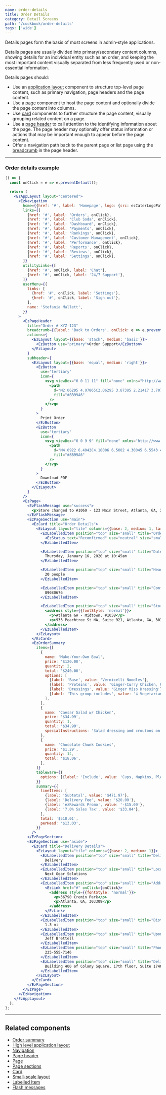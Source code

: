 ```yaml
---
name: order-details
title: Order Details
category: Detail Screens
path: '/cookbook/order-details'
tags: ['wide']
---
```


Details pages form the basis of most screens in admin-style applications.

Details pages are usually divided into primary/secondary content columns, showing details for an individual entity such as an order, and keeping the most important content visually separated from less frequently used or non-essential information.

Details pages should:

- Use an [application layout](/components/ez-app-layout) component to structure top-level page content, such as primary navigation, page headers and the page content.
- Use a [page](/components/ez-page) component to host the page content and optionally divide the page content into columns.
- Use [card](/components/ez-card) components to further structure the page content, visually grouping related content on a page.
- Use a [page header](/components/ez-page-header) to call attention to the identifying information about the page. The page header may optionally offer status information or actions that may be important enough to appear before the page content.
- Offer a navigation path back to the parent page or list page using the [breadcrumb](/components/ez-page-header/#page-header-with-breadcrumb) in the page header.

---

### Order details example

```jsx
() => {
  const onClick = e => e.preventDefault();

  return (
    <EzAppLayout layout="centered">
      <EzNavigation
        home={{href: '#', label: 'Homepage', logo: {src: ezCaterLogoPath, width: 100}}}
        links={[
          {href: '#', label: 'Orders', onClick},
          {href: '#', label: 'Club Soda', onClick},
          {href: '#', label: 'Dashboard', onClick},
          {href: '#', label: 'Payments', onClick},
          {href: '#', label: 'Rankings', onClick},
          {href: '#', label: 'Customer Management', onClick},
          {href: '#', label: 'Performance', onClick},
          {href: '#', label: 'Reports', onClick},
          {href: '#', label: 'Reviews', onClick},
          {href: '#', label: 'Settings', onClick},
        ]}
        utilityLinks={[
          {href: '#', onClick, label: 'Chat'},
          {href: '#', onClick, label: '24/7 Support'},
        ]}
        userMenu={{
          links: [
            {href: '#', onClick, label: 'Settings'},
            {href: '#', onClick, label: 'Sign out'},
          ],
          name: 'Stefania Mallett',
        }}
      >
        <EzPageHeader
          title="Order # XYZ-123"
          breadcrumb={{label: 'Back to Orders', onClick: e => e.preventDefault()}}
          actions={
            <EzLayout layout={{base: 'stack', medium: 'basic'}}>
              <EzButton use="primary">Order Support</EzButton>
            </EzLayout>
          }
          subheader={
            <EzLayout layout={{base: 'equal', medium: 'right'}}>
              <EzButton
                use="tertiary"
                icon={
                  <svg viewBox="0 0 11 11" fill="none" xmlns="http://www.w3.org/2000/svg">
                    <path
                      d="M2.06295 4.07865C2.06295 3.87385 2.21417 3.70787 2.40075 3.70787H3.46066C3.64712 3.70787 3.79846 3.87385 3.79846 4.07865C3.79846 4.28345 3.64712 4.44944 3.46066 4.44944H2.40075C2.21417 4.44944 2.06295 4.28345 2.06295 4.07865ZM9.45842 7.53933H8.12197L7.98009 6.53178C7.95093 6.32043 7.78529 6.17978 7.5905 6.17978H2.76884C2.57404 6.17978 2.40841 6.32043 2.37924 6.53178L2.23737 7.53933H0.900802V2.8427H9.45842V7.53933ZM2.68 10.1348L3.10743 7.04494H7.25191L7.67934 10.1348H2.68ZM3.37801 1.85393H6.98122V0.741573H3.37801V1.85393ZM9.90882 1.85393H7.65682V0.370787C7.65682 0.165989 7.55818 0 7.3716 0H2.98774C2.80127 0 2.70241 0.165989 2.70241 0.370787V1.85393H0.450401C0.201667 1.85393 0 2.06627 0 2.33929V8.00961C0 8.28263 0.201667 8.52809 0.450401 8.52809H2.10033L1.83189 10.4526C1.81455 10.5773 1.84766 10.7288 1.92254 10.8245C1.99742 10.9202 2.10664 11 2.22149 11H8.13796C8.25281 11 8.36192 10.9141 8.4368 10.8184C8.51168 10.7228 8.54478 10.5928 8.52755 10.468L8.259 8.52809H9.90882C10.1576 8.52809 10.3592 8.28263 10.3592 8.00961V2.33929C10.3592 2.06627 10.1576 1.85393 9.90882 1.85393Z"
                      fill="#8B99A6"
                    />
                  </svg>
                }
              >
                Print Order
              </EzButton>
              <EzButton
                use="tertiary"
                icon={
                  <svg viewBox="0 0 9 9" fill="none" xmlns="http://www.w3.org/2000/svg">
                    <path
                      d="M4.0922 6.4042C4.18006 6.5002 4.30045 6.5543 4.42607 6.5543C4.55178 6.5543 4.67207 6.5002 4.76002 6.4042L6.62441 4.3676C6.80499 4.1704 6.80191 3.8538 6.6175 3.6605C6.43308 3.4674 6.13717 3.4706 5.95659 3.6679L4.8934 4.8293V0.5C4.8934 0.2239 4.68413 0 4.42607 0C4.168 0 3.95873 0.2239 3.95873 0.5V4.8292L2.89573 3.6679C2.71515 3.4706 2.41942 3.4674 2.23482 3.6605C2.05051 3.8538 2.04742 4.1703 2.228 4.3676L4.0922 6.4042ZM8.44515 5.7771V8.5C8.44515 8.7761 8.23588 9 7.97782 9H0.874318C0.616255 9 0.406982 8.7761 0.406982 8.5V5.7771C0.406982 5.501 0.616255 5.2771 0.874318 5.2771C1.13238 5.2771 1.34165 5.501 1.34165 5.7771V8H7.51048V5.7771C7.51048 5.501 7.71975 5.2771 7.97782 5.2771C8.23588 5.2771 8.44515 5.501 8.44515 5.7771V5.7771Z"
                      fill="#8B99A6"
                    />
                  </svg>
                }
              >
                Download PDF
              </EzButton>
            </EzLayout>
          }
        />
        <EzPage>
          <EzFlashMessage use="success">
            <p>Store changed to #1060 - 123 Main Street, Atlanta, GA, 30309</p>
          </EzFlashMessage>
          <EzPageSection use="main">
            <EzCard title="Order Details">
              <EzLayout layout="tile" columns={{base: 2, medium: 1, large: 2}}>
                <EzLabelledItem position="top" size="small" title="Order Status">
                  <EzStatus text="Reconfirmed" use="neutral" size="small" />
                </EzLabelledItem>

                <EzLabelledItem position="top" size="small" title="Date">
                  Thursday, January 16, 2020 at 10:45am
                </EzLabelledItem>

                <EzLabelledItem position="top" size="small" title="Headcount">
                  20 people
                </EzLabelledItem>

                <EzLabelledItem position="top" size="small" title="Confirmation Code">
                  89080676
                </EzLabelledItem>

                <EzLabelledItem position="top" size="small" title="Store">
                  <address style={{fontStyle: 'normal'}}>
                    <p>Atlanta GA - Midtown, #1058</p>
                    <p>933 Peachtree St NA, Suite 921, Atlanta, GA, 303309</p>
                  </address>
                </EzLabelledItem>
              </EzLayout>
            </EzCard>
            <EzOrderSummary
              items={[
                {
                  name: 'Make-Your-Own Bowl',
                  price: '$120.00',
                  quantity: 2,
                  total: '$240.00',
                  options: [
                    {label: 'Base', value: 'Vermicelli Noodles'},
                    {label: 'Proteins', value: 'Ginger-Curry Chicken, Ginger-Curry Tofu'},
                    {label: 'Dressings', value: 'Ginger Miso Dressing'},
                    {label: 'This group includes', value: '4 Vegetarians'},
                  ],
                },
                {
                  name: 'Caesar Salad w/ Chicken',
                  price: '$34.99',
                  quantity: 1,
                  total: '$34.99',
                  specialInstructions: 'Salad dressing and croutons on the side please!',
                },
                {
                  name: 'Chocolate Chunk Cookies',
                  price: '$1.29',
                  quantity: 14,
                  total: '$18.06',
                },
              ]}
              tableware={{
                options: [{label: 'Include', value: 'Cups, Napkins, Plates, Utensils'}],
              }}
              summary={{
                lineItems: [
                  {label: 'Subtotal', value: '$471.97'},
                  {label: 'Delivery Fee', value: '$20.00'},
                  {label: 'ezRewards Promo', value: '-$15.00'},
                  {label: '7.0% Sales Tax', value: '$33.04'},
                ],
                total: '$510.01',
                perHead: '$13.03',
              }}
            />
          </EzPageSection>
          <EzPageSection use="aside">
            <EzCard title="Delivery Details">
              <EzLayout layout="tile" columns={{base: 2, medium: 1}}>
                <EzLabelledItem position="top" size="small" title="Delivery Status">
                  Delivery
                </EzLabelledItem>
                <EzLabelledItem position="top" size="small" title="Location">
                  Next Gear Solutions
                </EzLabelledItem>
                <EzLabelledItem position="top" size="small" title="Address">
                  <EzLink href="#" onClick={onClick}>
                    <address style={{fontStyle: 'normal'}}>
                      <p>36790 Cremin Park</p>
                      <p>Atlanta, GA, 303309</p>
                    </address>
                  </EzLink>
                </EzLabelledItem>
                <EzLabelledItem position="top" size="small" title="Distance">
                  1.3 mi
                </EzLabelledItem>
                <EzLabelledItem position="top" size="small" title="Upon delivery ask for">
                  Jeff Brettell
                </EzLabelledItem>
                <EzLabelledItem position="top" size="small" title="Phone">
                  225-555-7146
                </EzLabelledItem>
                <EzLabelledItem position="top" size="small" title="Delivery instructions">
                  Building 400 of Colony Square, 17th floor, Suite 1740, Next Gear Solutions
                </EzLabelledItem>
              </EzLayout>
            </EzCard>
          </EzPageSection>
        </EzPage>
      </EzNavigation>
    </EzAppLayout>
  );
};
```

---

## Related components

- [Order summary](/components/ez-order-summary)
- [High level application layout](/components/ez-app-layout)
- [Navigation](/components/ez-navigation)
- [Page header](/components/ez-page-header)
- [Page](/components/ez-page)
- [Page sections](/components/ez-page#page-sections)
- [Card](/components/ez-card)
- [Small-scale layout](/components/ez-layout)
- [Labelled Item](/components/ez-labelled-item)
- [Flash messages](/components/ez-flash-message)
